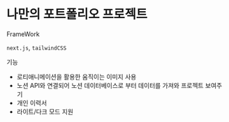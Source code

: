 # 나만의 포트폴리오 프로젝트

FrameWork

`next.js`, `tailwindCSS`

기능

- 로티애니메이션을 활용한 움직이는 이미지 사용
- 노션 API와 연결되어 노션 데이터베이스로 부터 데이터를 가져와 프로젝트 보여주기
- 개인 이력서
- 라이트/다크 모드 지원
